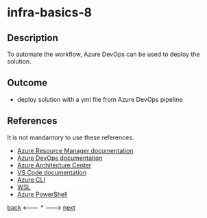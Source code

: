 # infra-basics-8

## Description

To automate the workflow, Azure DevOps can be used to deploy the solution. 

## Outcome

- deploy solution with a yml file from Azure DevOps pipeline 

## References

It is not mandantory to use these references.

- [Azure Resource Manager documentation](https://docs.microsoft.com/en-us/azure/azure-resource-manager/)
- [Azure DevOps documentation](https://docs.microsoft.com/en-us/azure/devops/?view=azure-devops)
- [Azure Architecture Center](https://docs.microsoft.com/en-us/azure/architecture/)
- [VS Code documentation](https://code.visualstudio.com/Docs)
- [Azure CLI](https://docs.microsoft.com/en-us/cli/azure/reference-index?view=azure-cli-latest)
- [WSL](https://docs.microsoft.com/en-us/windows/wsl/about)
- [Azure PowerShell](https://docs.microsoft.com/en-us/powershell/azure/?view=azps-6.6.0)

[back](./infra-basics-7.md) <--- * ---> [next](./infra-basics-9.md)

